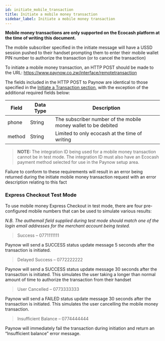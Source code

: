 ```yaml
---
id: initiate_mobile_transaction
title: Initiate a mobile money transaction
sidebar_label: Initiate a mobile money transaction
---
```


**Mobile money transactions are only supported on the Ecocash platform at the time of writing this
document.** 

The mobile subscriber specified in the initiate message will have a USSD session pushed to their handset prompting them to enter their mobile wallet PIN number to authorize the transaction (or to cancel the transaction)

To initiate a mobile money transaction, an HTTP POST should be made to the URL: https://www.paynow.co.zw/interface/remotetransaction

The fields included in the HTTP POST to Paynow are identical to those specified in the [Initiate a Transaction section](initiate_transaction.md), with the exception of the additional required fields below:

**Field**|**Data Type**|**Description**
-----|-----|-----
phone|String|The subscriber number of the mobile money wallet to be debited
method|String|Limited to only ecocash at the time of writing


> **NOTE:** The integration ID being used for a mobile money transaction cannot be in test mode. The integration ID must also have an Ecocash payment method selected for use in the Paynow setup area. 

Failure to conform to these requirements will result in an error being returned during the initiate mobile money transaction request with an error description relating to this fact


### Express Checkout Test Mode

To use mobile money Express Checkout in test mode, there are four pre-configured mobile numbers that can be used to simulate various results: 

*N.B. The authemail field supplied during test mode should match one of the login email addresses for the merchant account being tested.*

> Success – 0771111111

Paynow will send a SUCCESS status update message 5 seconds after the transaction is initiated.

> Delayed Success – 0772222222

Paynow will send a SUCCESS status update message 30 seconds after the transaction is initiated. This simulates the user taking a longer than normal amount of time to authorize the transaction from their handset

> User Cancelled – 0773333333

Paynow will send a FAILED status update message 30 seconds after the transaction is initiated. This simulates the user cancelling the mobile money transaction.

> Insufficient Balance – 0774444444

Paynow will immediately fail the transaction during initiation and return an “Insufficient balance” error message.

